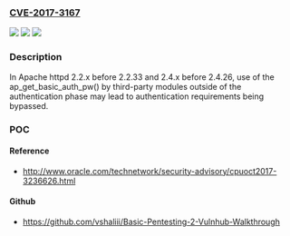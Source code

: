 ### [CVE-2017-3167](https://cve.mitre.org/cgi-bin/cvename.cgi?name=CVE-2017-3167)
![](https://img.shields.io/static/v1?label=Product&message=Apache%20HTTP%20Server&color=blue)
![](https://img.shields.io/static/v1?label=Version&message=n%2Fa&color=blue)
![](https://img.shields.io/static/v1?label=Vulnerability&message=Authentication%20Bypass%20(CWE-287)&color=brighgreen)

### Description

In Apache httpd 2.2.x before 2.2.33 and 2.4.x before 2.4.26, use of the ap_get_basic_auth_pw() by third-party modules outside of the authentication phase may lead to authentication requirements being bypassed.

### POC

#### Reference
- http://www.oracle.com/technetwork/security-advisory/cpuoct2017-3236626.html

#### Github
- https://github.com/vshaliii/Basic-Pentesting-2-Vulnhub-Walkthrough

